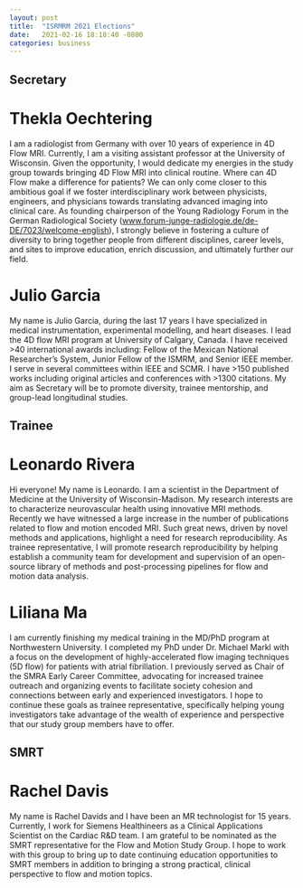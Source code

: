 ```yaml
---
layout: post
title:  "ISRMRM 2021 Elections"
date:   2021-02-16 18:18:40 -0800
categories: business 
---
```


## Secretary
# Thekla Oechtering
I am a radiologist from Germany with over 10 years of experience in 4D Flow MRI. Currently, I am a visiting assistant professor at the University of Wisconsin. Given the opportunity, I would dedicate my energies in the study group towards bringing 4D Flow MRI into clinical routine. Where can 4D Flow make a difference for patients? We can only come closer to this ambitious goal if we foster interdisciplinary work between physicists, engineers, and physicians towards translating advanced imaging into clinical care. As founding chairperson of the Young Radiology Forum in the German Radiological Society (www.forum-junge-radiologie.de/de-DE/7023/welcome-english), I strongly believe in fostering a culture of diversity to bring together people from different disciplines, career levels, and sites to improve education, enrich discussion, and ultimately further our field.

# Julio Garcia
My name is Julio Garcia, during the last 17 years I have specialized in medical instrumentation, experimental modelling, and heart diseases. I lead the 4D flow MRI program at University of Calgary, Canada. I have received >40 international awards including: Fellow of the Mexican National Researcher’s System, Junior Fellow of the ISMRM, and Senior IEEE member. I serve in several committees within IEEE and SCMR. I have >150 published works including original articles and conferences with >1300 citations. My aim as Secretary will be to promote diversity, trainee mentorship, and group-lead longitudinal studies.

## Trainee 
# Leonardo Rivera
Hi everyone! My name is Leonardo. I am a scientist in the Department of Medicine at the University of Wisconsin-Madison. My research interests are to characterize neurovascular health using innovative MRI methods. Recently we have witnessed a large increase in the number of publications related to flow and motion encoded MRI. Such great news, driven by novel methods and applications, highlight a need for research reproducibility.  As trainee representative, I will promote research reproducibility by helping establish a community team for development and supervision of an open-source library of methods and post-processing pipelines for flow and motion data analysis.

# Liliana Ma 
I am currently finishing my medical training in the MD/PhD program at Northwestern University. I completed my PhD under Dr. Michael Markl with a focus on the development of highly-accelerated flow imaging techniques (5D flow) for patients with atrial fibrillation. I previously served as Chair of the SMRA Early Career Committee, advocating for increased trainee outreach and organizing events to facilitate society cohesion and connections between early and experienced investigators. I hope to continue these goals as trainee representative, specifically helping young investigators take advantage of the wealth of experience and perspective that our study group members have to offer.

## SMRT 
# Rachel Davis
My name is Rachel Davids and I have been an MR technologist for 15 years. Currently, I work for Siemens Healthineers as a Clinical Applications Scientist on the Cardiac R&D team. I am grateful to be nominated as the SMRT representative for the Flow and Motion Study Group. I hope to work with this group to bring up to date continuing education opportunities to SMRT members in addition to bringing a strong practical, clinical perspective to flow and motion topics.

